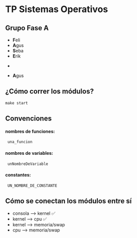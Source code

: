 # TP Sistemas Operativos
## Grupo Fase A

* **F**eli
* **A**gus
* **S**eba
* **E**rik
-
* **A**gus

## ¿Cómo correr los módulos?
`make start`

## Convenciones

#### nombres de funciones:
	 una_funcion 

#### nombres de variables:
	 unNombreDeVariable 

#### constantes:
	 UN_NOMBRE_DE_CONSTANTE 


## Cómo se conectan los módulos entre sí
 - consola --> kernel ✅   
 - kernel --> cpu ✅
 - kernel --> memoria/swap
 - cpu --> memoria/swap